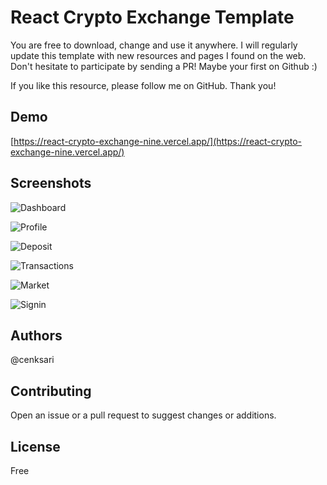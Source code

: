 # React Crypto Exchange Template

You are free to download, change and use it anywhere. I will regularly update this template with new resources and pages I found on the web. Don't hesitate to participate by sending a PR! Maybe your first on Github :)

If you like this resource, please follow me on GitHub. Thank you!

## Demo

[https://react-crypto-exchange-nine.vercel.app/](https://react-crypto-exchange-nine.vercel.app/)

## Screenshots

![Dashboard](https://github.com/cenksari/react-crypto-exchange/blob/master/screenshots/1-dashboard.jpg?raw=true)

![Profile](https://github.com/cenksari/react-crypto-exchange/blob/master/screenshots/2-profile.jpg?raw=true)

![Deposit](https://github.com/cenksari/react-crypto-exchange/blob/master/screenshots/3-deposit.jpg?raw=true)

![Transactions](https://github.com/cenksari/react-crypto-exchange/blob/master/screenshots/4-transactions.jpg?raw=true)

![Market](https://github.com/cenksari/react-crypto-exchange/blob/master/screenshots/5-market.jpg?raw=true)

![Signin](https://github.com/cenksari/react-crypto-exchange/blob/master/screenshots/6-signin.jpg?raw=true)

## Authors

@cenksari

## Contributing

Open an issue or a pull request to suggest changes or additions.

## License

Free
